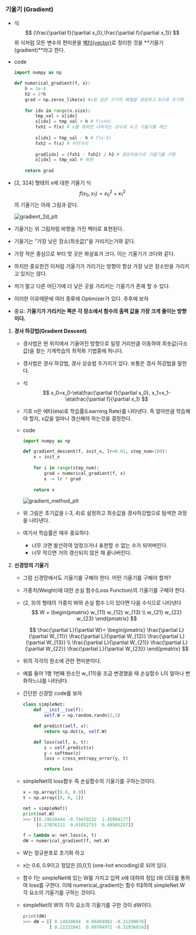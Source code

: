 ### 기울기 (Gradient)

- 식
  $$
  (\frac{\partial f}{\partial x_0},\frac{\partial f}{\partial x_1})
  $$
  위 식처럼 모든 변수의 편미분을 <u>벡터(vector)</u>로 정리한 것을 **기울기(gradient)**라고 한다.

- code

  ```python
  import numpy as np
  
  def numerical_gradient(f, x):
      h = 1e-4
      h2 = 2*h
      grad = np.zeros_like(x) #x랑 같은 크기의 배열을 생성하고 0으로 초기화
      
      for idx in range(x.size):
          tmp_val = x[idx] 
          x[idx] = tmp_val + h # f(x+h)
          fxh1 = f(x) # x를 제외한 나머지는 상수로 두고 기울기를 계산
          
          x[idx] = tmp_val - h # f(x-h)
          fxh2 = f(x) # 마찬가지
          
          grad[idx] = (fxh1 - fxh2) / h2 # 중앙차분으로 기울기를 구함
          x[idx] = tmp_val # 복원
          
      return grad
  ```

- [2, 324] 형태의 x에 대한 기울기
  식
  $$
  f(x_0, x_1) = x_0^2+x_1^2
  $$
  의 기울기는 아래 그림과 같다.

  ![gradient_2d_plt](/home/haejung/working/github/numpy_basic/plot_images/gradient_2d_plt.png)

- 기울기는 위 그림처럼 바향을 가진 벡터로 표현된다.

- 기울기는 "가장 낮은 장소(최솟값)"을 가리키는거와 같다.

- 가장 작은 중심으로 부터 멋 곳은 화살표가 크다. 이는 기울기가 크다와 같다.

- 하지만 중요한건 이처럼 기울기가 가리기는 방향이 항상 가장 낮은 장소만을 가리키고 있지는 않다.

- 저기 말고 다른 어딘가에 더 낮은 곳을 가리키는 기울기가 존재 할 수 있다.

- 이러한 이유때문에 여러 종류에 Optimizer가 있다. 추후에 보자

- 중요: **기울기가 가리키는 쪽은 각 장소에서 함수의 출력 값을 가장 크게 줄이는 방향 이다.**



1. **경사 하강법(Gradient Descent)**

   - 경사법은 현 위치에서 기울어진 방향으로 일정 거리만큼 이동하여 최솟값(극소값)을 찾는 기계학습의 최적화 기법중에 하나다.

   - 경사법은 경사 하강법, 경사 상승법 두가지가 있다. 보통은 경사 하강법을 말한다.

   - 식
     $$
     x_0=x_0-\eta\frac{\partial f}{\partial x_0}, x_1=x_1-\eta\frac{\partial f}{\partial x_1}
     $$

   - 기호 n은 에타(eta)로 학습률(Learning Rate)를 나타낸다. 즉 얼마만큼 학습해야 할지, x값을 얼마나 갱신해야 하는것을 결정한다.

   - code

     ```python
     import numpy as np
     
     def gradient_descent(f, init_x, lr=0.01, step_num=100):
         x = init_x
         
         for i in range(step_num):
             grad = numerical_gradient(f, x)
             x -= lr * grad
             
         return x
     ```

     ![gradient_method_plt](/home/haejung/working/github/numpy_basic/plot_images/gradient_method_plt.png)

   - 위 그림은 초기값을 (-3, 4)로 설정하고 최솟값을 경사하강법으로 탐색한 과정을 나타낸다.

   - 여기서 학습률은 매우 중요하다.

     - 너무 크면 발산하여 엄청크거나 표현할 수 없는 수가 되어버린다.
     - 너무 작으면 거의 갱신되지 않은 채 끝나버린다.

2. **신경망의 기울기**

   - 그럼 신경망에서도 기울기를 구해야 한다. 어떤 기울기를 구해야 할까?

   - 가중치(Weight)에 대한 손실 함수(Loss Function)의 기울기를 구해야 한다.

   - (2, 3)의 형태의 가중치 W와 손실 함수 L이 있다면 다음 수식으로 나타낸다
     $$
     W = 
     \begin{pmatrix}
     w_{11} w_{12} w_{13} \\
     w_{21} w_{22} w_{23}
     \end{pmatrix}
     $$

     $$
     \frac{\partial L}{\partial W}=
     \begin{pmatrix}
     \frac{\partial L}{\partial W_{11}}
     \frac{\partial L}{\partial W_{12}}
     \frac{\partial L}{\partial W_{13}} \\
     \frac{\partial L}{\partial W_{21}}
     \frac{\partial L}{\partial W_{22}}
     \frac{\partial L}{\partial W_{23}}
     \end{pmatrix}
     $$

   - 위의 각각의 원소에 관한 편미분이다. 

   - 예를 들어 1행 1번째 원소인 w_{11}을 조금 변경했을 때 손실함수 L이 얼마나 변화하느냐를 나타낸다.

   - 간단한 신경망 code를 보자

     ```python
     class simpleNet:
         def __init__(self):
             self.W = np.random.randn(2,3)
     
         def predict(self, x):
             return np.dot(x, self.W)
     
         def loss(self, x, t):
             z = self.predict(x)
             y = softmax(z)
             loss = cross_entropy_error(y, t)
     
             return loss
     ```

   - simpleNet의 loss함수 즉 손실함수의 기울기를 구하는것이다. 

     ```python
     x = np.array([0.6, 0.9])
     t = np.array([0, 0, 1])
     
     net = simpleNet()
     print(net.W)
     >>> [[0.19628444 -0.79478232  1.45904177]
          [0.27076211  0.01052753  0.49565257]]
     
     f = lambda w: net.loss(x, t)
     dW = numerical_gradient(f, net.W)
     ```

   - W는 정규분포로 초기화 하고

   - x는 0.6, 0.9이고 정답은 [0,0,1] (one-hot encoding)로 되어 있다.

   - 함수 f는 simpleNet에 있는 W를 가지고 입력 x에 대하여 정답 t와 CEE를 통하여 loss를 구한다. 
     이때 numerical_gradient는 함수 f대하여 simpleNet.W 각 요소의 기울기를 구하는 것이다.

   - simpleNet의 W의 각각 요소의 기울기를 구한 것이 dW이다.

     ```python
     print(dW)
     >>> dW = [[ 0.14820694  0.06469982 -0.21290676]
               [ 0.22231041  0.09704972 -0.31936014]]
     ```
